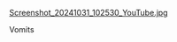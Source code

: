 [Screenshot_20241031_102530_YouTube.jpg](https://github.com/user-attachments/assets/c512ab39-9a35-4def-b0ac-507aaeb97737)

Vomits
